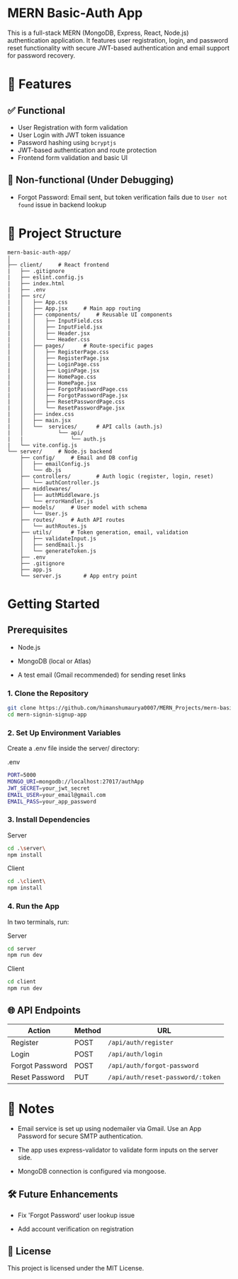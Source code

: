 # MERN Basic-Auth App

This is a full-stack MERN (MongoDB, Express, React, Node.js) authentication application. It features user registration, login, and password reset functionality with secure JWT-based authentication and email support for password recovery.

# 🔧 Features

## ✅ Functional
- User Registration with form validation
- User Login with JWT token issuance
- Password hashing using `bcryptjs`
- JWT-based authentication and route protection
- Frontend form validation and basic UI

## 🚧 Non-functional (Under Debugging)
- Forgot Password: Email sent, but token verification fails due to `User not found` issue in backend lookup

# 📁 Project Structure
```
mern-basic-auth-app/
│
├── client/     # React frontend
|   ├── .gitignore
|   ├── eslint.config.js
|   ├── index.html
|   ├── .env
|   ├── src/
|   │   ├── App.css
|   │   ├── App.jsx     # Main app routing
|   │   ├── components/     # Reusable UI components
|   │   │   ├── InputField.css
|   │   │   ├── InputField.jsx
|   │   │   ├── Header.jsx
|   │   │   └── Header.css
|   │   ├── pages/      # Route-specific pages
|   │   │   ├── RegisterPage.css
|   │   │   ├── RegisterPage.jsx
|   │   │   ├── LoginPage.css
|   │   │   ├── LoginPage.jsx
|   │   │   ├── HomePage.css
|   │   │   ├── HomePage.jsx
|   │   │   ├── ForgotPasswordPage.css
|   │   │   ├── ForgotPasswordPage.jsx
|   │   │   ├── ResetPasswordPage.css
|   │   │   └── ResetPasswordPage.jsx
|   │   ├── index.css
|   │   ├── main.jsx
|   │   └──  services/      # API calls (auth.js)
|   │           └── api/
|   |               └── auth.js 
|   └── vite.config.js
└── server/     # Node.js backend
    ├── config/     # Email and DB config
    │   ├── emailConfig.js
    │   └── db.js
    ├── controllers/        # Auth logic (register, login, reset)       
    │   └── authController.js
    ├── middlewares/             
    │   ├── authMiddleware.js
    │   └── errorHandler.js
    ├── models/     # User model with schema
    │   └── User.js
    ├── routes/     # Auth API routes
    │   └── authRoutes.js
    ├── utils/      # Token generation, email, validation
    │   ├── validateInput.js
    │   ├── sendEmail.js
    │   └── generateToken.js     
    ├── .env
    ├── .gitignore
    ├── app.js
    └── server.js       # App entry point
```

# Getting Started

## Prerequisites
- Node.js

- MongoDB (local or Atlas)

- A test email (Gmail recommended) for sending reset links

### 1. Clone the Repository

```bash
git clone https://github.com/himanshumaurya0007/MERN_Projects/mern-basic-auth-app.git
cd mern-signin-signup-app
``` 

### 2. Set Up Environment Variables

Create a .env file inside the server/ directory:

.env
```bash
PORT=5000
MONGO_URI=mongodb://localhost:27017/authApp
JWT_SECRET=your_jwt_secret
EMAIL_USER=your_email@gmail.com
EMAIL_PASS=your_app_password
```

### 3. Install Dependencies
Server
```bash
cd .\server\
npm install
```

Client
```bash
cd .\client\
npm install
```

### 4. Run the App

In two terminals, run:

Server
```bash
cd server
npm run dev
```

Client
```bash
cd client
npm run dev
```

## 🌐 API Endpoints
| Action          | Method | URL                               |
| --------------- | ------ | --------------------------------- |
| Register        | POST   | `/api/auth/register`              |
| Login           | POST   | `/api/auth/login`                 |
| Forgot Password | POST   | `/api/auth/forgot-password`       |
| Reset Password  | PUT    | `/api/auth/reset-password/:token` |

# 📌 Notes
- Email service is set up using nodemailer via Gmail. Use an App Password for secure SMTP authentication.

- The app uses express-validator to validate form inputs on the server side.

- MongoDB connection is configured via mongoose.

## 🛠️ Future Enhancements
- Fix 'Forgot Password' user lookup issue

- Add account verification on registration

## 📃 License
This project is licensed under the MIT License.
